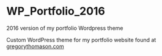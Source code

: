 # WP_Portfolio_2016
2016 version of my portfolio Wordpress theme

Custom WordPress theme for my portfolio website found at [gregorythomason.com](https://www.gregorythomason.com)
